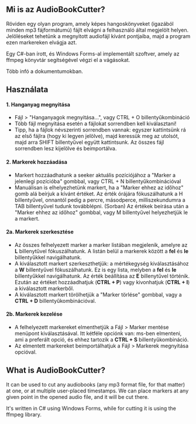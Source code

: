 ## Mi is az AudioBookCutter?
Röviden egy olyan program, amely képes hangoskönyveket (igazából minden mp3 fájformátumú) fájlt elvágni a felhasználó által megjelölt helyen. Jelöléseket tehetünk a megnyitott audiofájl kívánt pontjaiba, majd a program ezen markereken elvágja azt.

Egy C#-ban írott, és Windows Forms-al implementált szoftver, amely az ffmpeg könyvtár segítségével végzi el a vágásokat.

Több infó a dokumentumokban.

## Használata
#### 1. Hanganyag megnyitása
- Fájl > "Hanganyagok megnyitása...", vagy CTRL + O billentyűkombináció
- Több fájl megnyitása esetén a fájlokat sorrendben kell kiválasztani!
- Tipp, ha a fájlok névszerinti sorrendben vannak: egyszer kattintsünk rá az első fájlra (hogy ki legyen jelölve), majd keressük meg az utolsót, majd arra SHIFT billentyűvel együtt kattintsunk. Az összes fájl sorrendben lesz kijelölve és beimportálva.

#### 2. Markerek hozzáadása
- Markert hozzáadhatunk a seeker aktuális pozíciójához a "Marker a jelenlegi pozícióba" gombbal, vagy CTRL + N billentyűkombinációval
- Manuálisan is elhelyezhetünk markert, ha a "Marker ehhez az időhoz" gomb alá beírjuk a kívánt értéket. Az érték órájára fókuszálhatunk a H billentyűvel, onnantól pedig a percre, másodperce, milliszekundumra a TAB billentyűvel tudunk továbblépni. (Sorban) Az értékek beírása után a "Marker ehhez az időhoz" gombbal, vagy M billentyűvel helyezhetjük le a markert.

#### 2a. Markerek szerkesztése
- Az összes felhelyezett marker a marker listában megjelenik, amelyre az **L** billenytűvel fókuszálhatunk. A listán belül a markerek között a **fel** és **le** billentyűkkel navigálhatunk.
- A kiválasztott markert szerkeszthetjük: a mértékegység kiválasztásához a **W** billentyűvel fókuszálhatunk. Ez is egy lista, melyben a **fel** és **le** billentyűkkel navigálhatunk. Az érték beállítása az **E** billenytűvel történik. Ezután az értéket hozzáadhatjuk (**CTRL + P**) vagy kivonhatjuk (**CTRL + I**) a kiválasztott markerből.
- A kiválasztott markert törölhetjük a "Marker törlése" gombbal, vagy a **CTRL + D** billentyűkombinációval.

#### 2b. Markerek kezelése
- A felhelyezett markereket elmenthetjük a Fájl > Marker mentése menüpont kiválasztásával. Itt kétféle opciónk van: ms-ben elmenteni, ami a preferált opció, és ehhez tartozik a **CTRL + S** billentyűkombináció.
- Az elmentett markereket beimportálhatjuk a Fájl > Markerek megnyitása opcióval.

## What is AudioBookCutter?
It can be used to cut any audiobooks (any mp3 format file, for that matter) at one, or at multiple user-placed timestamps. We can place markers at any given point in the opened audio file, and it will be cut there.

It's written in C# using Windows Forms, while for cutting it is using the ffmpeg library.
